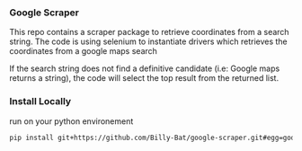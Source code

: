 ### Google Scraper

This repo contains a scraper package to retrieve coordinates from a search string.
The code is using selenium to instantiate drivers which retrieves the coordinates from a google maps search

If the search string does not find a definitive candidate (i.e: Google maps returns a string), the code will select the top result from the returned list.

### Install Locally

run on your python environement

```bash
pip install git+https://github.com/Billy-Bat/google-scraper.git#egg=google_scraper
```

